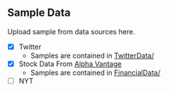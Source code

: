 ## Sample Data

Upload sample from data sources here.

- [X] Twitter 
  - Samples are contained in [TwitterData/](https://github.com/sjmiller8182/DBMS_Proj/tree/master/sample_data/TwitterData)
- [X] Stock Data From [Alpha Vantage](https://www.alphavantage.co/)
  - Samples are contained in [FinancialData/](https://github.com/sjmiller8182/DBMS_Proj/tree/master/sample_data/FinancialData/SampleFinData_Hive-Complete)
- [ ] NYT
